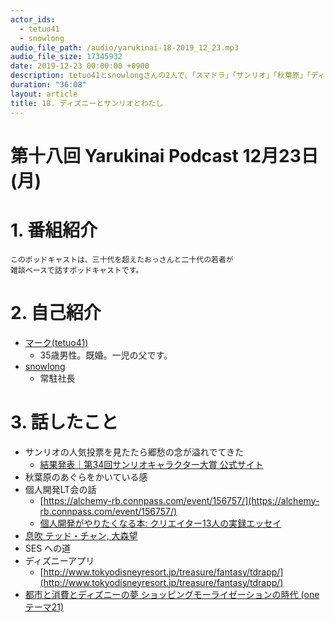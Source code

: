 ```yaml
---
actor_ids:
  - tetuo41
  - snowlong
audio_file_path: /audio/yarukinai-18-2019_12_23.mp3
audio_file_size: 17345932
date: 2019-12-23 00:00:00 +0900
description: tetuo41とsnowlongさんの2人で、「スマドラ」「サンリオ」「秋葉原」「ディズニー」「個人開発LT会」「テッド・チャン」について話しました。
duration: "36:08"
layout: article
title: 18. ディズニーとサンリオとわたし
---
```


# 第十八回 Yarukinai Podcast 12月23日(月)

# 1. 番組紹介
    このポッドキャストは、三十代を超えたおっさんと二十代の若者が
    雑談ベースで話すポッドキャストです。

# 2. 自己紹介
- [マーク(tetuo41)](https://twitter.com/tetuo41)
    - 35歳男性。既婚。一児の父です。
- [snowlong](https://twitter.com/_snowlong)
    - 常駐社長

# 3. 話したこと
- サンリオの人気投票を見たたら郷愁の念が溢れでてきた
    - [結果発表｜第34回サンリオキャラクター大賞 公式サイト](https://ranking.sanrio.co.jp/result/)
- 秋葉原のあぐらをかいている感
- 個人開発LT会の話
    - [https://alchemy-rb.connpass.com/event/156757/](https://alchemy-rb.connpass.com/event/156757/)
    - [個人開発がやりたくなる本: クリエイター13人の実録エッセイ](http://www.amazon.co.jp/exec/obidos/ASIN/B07R8WH6W7/31415q2-22/ref=nosim/)
- [息吹 テッド・チャン, 大森望](https://www.amazon.co.jp/dp/4152098996)
- SES への道
- ディズニーアプリ
    - [http://www.tokyodisneyresort.jp/treasure/fantasy/tdrapp/](http://www.tokyodisneyresort.jp/treasure/fantasy/tdrapp/)
- [都市と消費とディズニーの夢 ショッピングモーライゼーションの時代 (oneテーマ21)](https://www.amazon.co.jp/dp/404110307X/)
